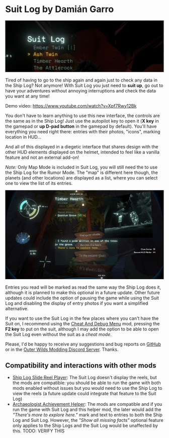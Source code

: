 # Suit Log by Damián Garro

![thumbnail](images/thumbnail.webp)

Tired of having to go to the ship again and again just to check any data in the Ship Log? Not anymore! With Suit Log you just need to **suit up**, go out to have your adventures without annoying interruptions and check the data you want at any time!

Demo video: https://www.youtube.com/watch?v=Xpf7Rwy12Bk

You don't have to learn anything to use this new interface, the controls are the same as in the Ship Log! Just use the autopilot key to open it (**X key** in the gamepad or **up D-pad button** in the gamepad by default).  You'll have everything you need right there: entries with their photos, "icons", marking location in HUD...

And all of this displayed in a diegetic interface that shares design with the other HUD elements displayed on the helmet, intended to feel like a vanilla feature and not an external add-on!

*Note:* Only Map Mode is included in Suit Log, you will still need the to use the Ship Log for the Rumor Mode. The "map" is different here though, the planets (and other locations) are displayed as a list, where you can select one to view the list of its entries.

![poem|width=400px](images/poem.jpg)

Entries you read will be marked as read the same way the Ship Log does it, although it is planned to make this optional in a future update. Other future updates could include the option of pausing the game while using the Suit Log and disabling the display of entry photos if you want a simplified alternative.

If you want to use the Suit Log in the few places where you can't have the Suit on, I recommend using the [Cheat And Debug Menu](https://outerwildsmods.com/mods/cheatanddebugmenu/) mod, pressing the **F2 key** to put on the suit, although I may add the option to be able to open the Suit Log even without the suit  as a *cheat mode*.

Please, I'd be happy to receive any suggestions and bug reports on [GitHub](https://github.com/dgarroDC/SuitLog/issues) or in the [Outer Wilds Modding Discord Server](https://discord.gg/9vE5aHxcF9). Thanks.

## Compatibility and interactions with other mods

* [Ship Log Slide Reel Player](https://outerwildsmods.com/mods/shiplogslidereelplayer/): The Suit Log doesn't display the reels, but the mods are compatible: you should be able to run the game with both mods enabled without issues but you would need to use the Ship Log to view the reels (a future update could integrate that feature to the Suit Log)
* [Archaeologist Achievement Helper](https://outerwildsmods.com/mods/archaeologistachievementhelper/): The mods are compatible and if you run the game with Suit Log and this helper mod, the later would add the *"There's more to explore here."* mark and text to entries to both the Ship Log and Suit Log. However, the *"Show all missing facts"* optional feature only applies to the Ship Logs and the Suit Log would be unaffected by this. TODO: VERIFY THIS
